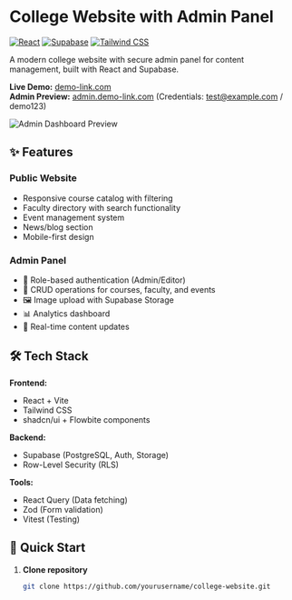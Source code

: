 # College Website with Admin Panel

[![React](https://img.shields.io/badge/React-18.x-%2361DAFB?logo=react)](https://reactjs.org/)
[![Supabase](https://img.shields.io/badge/Supabase-2.x-%233FCF8E?logo=supabase)](https://supabase.com/)
[![Tailwind CSS](https://img.shields.io/badge/Tailwind_CSS-3.x-%2306B6D4?logo=tailwind-css)](https://tailwindcss.com/)

A modern college website with secure admin panel for content management, built with React and Supabase.

**Live Demo:** [demo-link.com](https://example.com)  
**Admin Preview:** [admin.demo-link.com](https://admin.example.com) (Credentials: test@example.com / demo123)

![Admin Dashboard Preview](https://via.placeholder.com/1500x800.png?text=Admin+Dashboard+Screenshot)

## ✨ Features

### Public Website
- Responsive course catalog with filtering
- Faculty directory with search functionality
- Event management system
- News/blog section
- Mobile-first design

### Admin Panel
- 🔐 Role-based authentication (Admin/Editor)
- 📝 CRUD operations for courses, faculty, and events
- 🖼️ Image upload with Supabase Storage
- 📊 Analytics dashboard
- 🔄 Real-time content updates

## 🛠 Tech Stack

**Frontend:**  
- React + Vite
- Tailwind CSS
- shadcn/ui + Flowbite components

**Backend:**  
- Supabase (PostgreSQL, Auth, Storage)
- Row-Level Security (RLS)

**Tools:**  
- React Query (Data fetching)
- Zod (Form validation)
- Vitest (Testing)

## 🚀 Quick Start

1. **Clone repository**
   ```bash
   git clone https://github.com/yourusername/college-website.git
